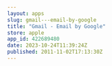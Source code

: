 ```yaml
---
layout: apps
slug: gmail---email-by-google
title: "Gmail - Email by Google"
store: apple
app_id: 422689480
date: 2023-10-24T11:39:24Z
published: 2011-11-02T17:13:30Z
---
```

